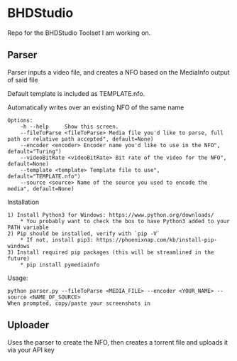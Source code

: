 # BHDStudio
Repo for the BHDStudio Toolset I am working on. 

## Parser

Parser inputs a video file, and creates a NFO based on the MediaInfo output of said file

Default template is included as TEMPLATE.nfo.

Automatically writes over an existing NFO of the same name

    Options:
        -h --help     Show this screen.
        --fileToParse <fileToParse> Media file you'd like to parse, full path or relative path accepted", default=None)
        --encoder <encoder> Encoder name you'd like to use in the NFO", default="Turing")
        --videoBitRate <videoBitRate> Bit rate of the video for the NFO", default=None)
        --template <template> Template file to use", default="TEMPLATE.nfo")
        --source <source> Name of the source you used to encode the media", default=None)

Installation

    1) Install Python3 for Windows: https://www.python.org/downloads/
        * You probably want to check the box to have Python3 added to your PATH variable
    2) Pip should be installed, verify with `pip -V`
        * If not, install pip3: https://phoenixnap.com/kb/install-pip-windows
    3) Install required pip packages (this will be streamlined in the future)
        * pip install pymediainfo


Usage:

    python parser.py --fileToParse <MEDIA_FILE> --encoder <YOUR_NAME> --source <NAME_OF_SOURCE> 
    When prompted, copy/paste your screenshots in


## Uploader

Uses the parser to create the NFO, then creates a torrent file and uploads it via your API key
